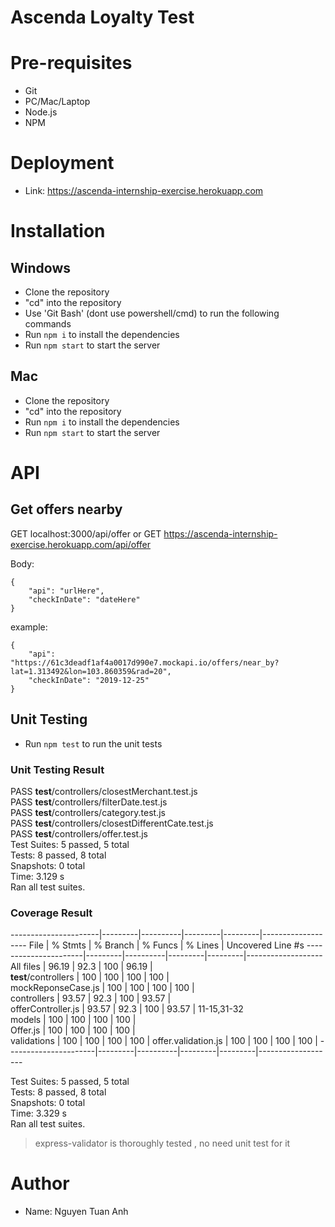 # Ascenda Loyalty Test

# Pre-requisites
- Git
- PC/Mac/Laptop
- Node.js
- NPM
# Deployment
- Link: https://ascenda-internship-exercise.herokuapp.com
# Installation

## Windows
- Clone the repository
- "cd" into the repository
- Use 'Git Bash' (dont use powershell/cmd) to run the following commands
- Run `npm i` to install the dependencies
- Run `npm start` to start the server

## Mac
- Clone the repository
- "cd" into the repository
- Run `npm i` to install the dependencies
- Run `npm start` to start the server

# API
## Get offers nearby
GET localhost:3000/api/offer 
or
GET https://ascenda-internship-exercise.herokuapp.com/api/offer

Body:
```
{
    "api": "urlHere",
    "checkInDate": "dateHere"
}
```
example:
```
{
    "api": "https://61c3deadf1af4a0017d990e7.mockapi.io/offers/near_by?lat=1.313492&lon=103.860359&rad=20",
    "checkInDate": "2019-12-25"
}
```

## Unit Testing
- Run `npm test` to run the unit tests
### Unit Testing Result

 PASS  __test__/controllers/closestMerchant.test.js            
 PASS  __test__/controllers/filterDate.test.js      
 PASS  __test__/controllers/category.test.js    
 PASS  __test__/controllers/closestDifferentCate.test.js    
 PASS  __test__/controllers/offer.test.js              
Test Suites: 5 passed, 5 total              
Tests:       8 passed, 8 total        
Snapshots:   0 total        
Time:        3.129 s        
Ran all test suites.        
### Coverage Result
----------------------|---------|----------|---------|---------|-------------------
File                  | % Stmts | % Branch | % Funcs | % Lines | Uncovered Line #s 
----------------------|---------|----------|---------|---------|-------------------
All files             |   96.19 |     92.3 |     100 |   96.19 |                   
 __test__/controllers |     100 |      100 |     100 |     100 |                   
  mockReponseCase.js  |     100 |      100 |     100 |     100 |                   
 controllers          |   93.57 |     92.3 |     100 |   93.57 |                   
  offerController.js  |   93.57 |     92.3 |     100 |   93.57 | 11-15,31-32       
 models               |     100 |      100 |     100 |     100 |                   
  Offer.js            |     100 |      100 |     100 |     100 |                   
 validations          |     100 |      100 |     100 |     100 | 
  offer.validation.js |     100 |      100 |     100 |     100 | 
----------------------|---------|----------|---------|---------|-------------------

Test Suites: 5 passed, 5 total      
Tests:       8 passed, 8 total  
Snapshots:   0 total    
Time:        3.329 s    
Ran all test suites.    

> express-validator is thoroughly tested , no need unit test for it 

# Author
- Name: Nguyen Tuan Anh